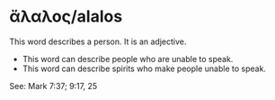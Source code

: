 # ἄλαλος/alalos
This word describes a person. It is an adjective.
* This word can describe people who are unable to speak.
* This word can describe spirits who make people unable to speak.

See: Mark 7:37; 9:17, 25

